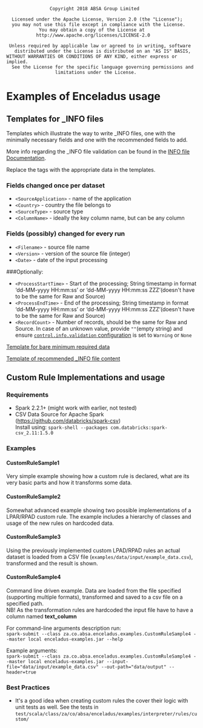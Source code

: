                     Copyright 2018 ABSA Group Limited
                  
      Licensed under the Apache License, Version 2.0 (the "License");
      you may not use this file except in compliance with the License.
                You may obtain a copy of the License at
               http://www.apache.org/licenses/LICENSE-2.0
            
     Unless required by applicable law or agreed to in writing, software
       distributed under the License is distributed on an "AS IS" BASIS,
    WITHOUT WARRANTIES OR CONDITIONS OF ANY KIND, either express or implied.
      See the License for the specific language governing permissions and
                      limitations under the License.

# Examples of Enceladus usage

## Templates for _INFO files

 Templates which illustrate the way to write _INFO files, one with the minimally necessary fields and one with the recommended fields to add.
    
 More info regarding the _INFO file validation can be found in the [INFO file Documentation](https://absaoss.github.io/enceladus/docs/usage/info-file).
 
 Replace the <Field> tags with the appropriate data in the templates.
 
### Fields changed once per dataset

* `<SourceApplication>` - name of the application
* `<Country>` - country the file belongs to
* `<SourceType>` - source type
* `<ColumnName>` - ideally the key column name, but can be any column

### Fields (possibly) changed for every run

* `<Filename>` - source file name
* `<Version>` - version of the source file (integer)
* `<Date>` - date of the input processing

###Optionally:
* `<ProcessStartTime>` - Start of the processing; String timestamp in format ‘dd-MM-yyyy HH:mm:ss’ or ‘dd-MM-yyyy HH:mm:ss ZZZ’(doesn't have to be the same for Raw and Source)
* `<ProcessEndTime>` - End of the processing; String timestamp in format ‘dd-MM-yyyy HH:mm:ss’ or ‘dd-MM-yyyy HH:mm:ss ZZZ’(doesn't have to be the same for Raw and Source)
* `<RecordCount>` - Number of records, should be the same for Raw and Source. In case of an unknown value, provide `""`(empty string) and ensure [`control.info.validation` configuration](https://absaoss.github.io/enceladus/docs/usage/config) is set to `Warning` or `None`

[Template for bare minimum required data](examples/info_files/_INFO_file_template_minimal.json)

[Template of recommended _INFO file content](examples/info_files/_INFO_file_template_recommended.json)

## Custom Rule Implementations and usage
### Requirements
* Spark 2.2.1+ (might work with earlier, not tested)
* CSV Data Source for Apache Spark (https://github.com/databricks/spark-csv)  
Install using: `spark-shell --packages com.databricks:spark-csv_2.11:1.5.0`
### Examples
#### CustomRuleSample1
Very simple example showing how a custom rule is declared, what are its very basic parts and how it transforms some data.
#### CustomRuleSample2
Somewhat advanced example showing two possible implementations of a LPAR/RPAD custom rule. The example includes a hierarchy
of classes and usage of the new rules on hardcoded data. 
#### CustomRuleSample3
Using the previously implemented custom LPAD/RPAD rules an actual dataset is loaded from a CSV file 
(`examples/data/input/example_data.csv`), transformed and the result is shown. 
#### CustomRuleSample4
Command line driven example. Data are loaded from the file specified (supporting multiple formats), transformed and 
saved to a csv file on a specified path.  
NB! As the transformation rules are hardcoded the input file have to have a column named **text_column**

For command-line arguments description run:  
`spark-submit --class za.co.absa.enceladus.examples.CustomRuleSample4 --master local enceladus-examples.jar --help`

Example arguments:  
`spark-submit --class za.co.absa.enceladus.examples.CustomRuleSample4 --master local enceladus-examples.jar --input-file="data/input/example_data.csv" --out-path="data/output" --header=true`

### Best Practices
* It's a good idea when creating custom rules the cover their logic with unit tests as well. 
See the tests in `test/scala/class/za/co/absa/enceladus/examples/interpreter/rules/custom/`
